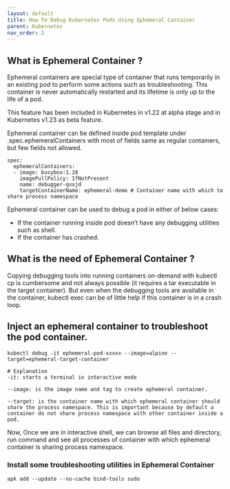 ```yaml
---
layout: default
title: How To Debug Kubernetes Pods Using Ephemeral Container
parent: Kubernetes
nav_order: 2
---
```


## What is Ephemeral Container ?

Ephemeral containers are special type of container that runs temporarily in an existing pod to perform some actions such as troubleshooting. This container is never automatically restarted and its lifetime is only up to the life of a pod.

This feature has been included in Kubernetes in v1.22 at alpha stage and in Kubernetes v1.23 as beta feature.

Ephemeral container can be defined inside pod template under .spec.ephemeralContainers with most of fields same as regular containers, but few fields not allowed.

```shell
spec:
  ephemeralContainers:
  - image: busybox:1.28
    imagePullPolicy: IfNotPresent
    name: debugger-qvxjd
    targetContainerName: ephemeral-demo # Container name with which to share process namespace
```
Ephemeral container can be used to debug a pod in either of below cases:

* If the container running inside pod doesn’t have any debugging utilities such as shell.
* If the container has crashed.

## What is the need of Ephemeral Container ?

Copying debugging tools into running containers on-demand with kubectl cp is cumbersome and not always possible (it requires a tar executable in the target container). But even when the debugging tools are available in the container, kubectl exec can be of little help if this container is in a crash loop.


## Inject an ephemeral container to troubleshoot the pod container.
```shell
kubectl debug -it ephemeral-pod-xxxxx --image=alpine --target=ephemeral-target-container
```

```shell
# Explanation
-it: starts a terminal in interactive mode

--image: is the image name and tag to create ephemeral container.

--target: is the container name with which ephemeral container should share the process namespace. This is important because by default a container do not share process namespace with other container inside a pod.
```

Now, Once we are in interactive shell, we can browse all files and directory, run command and see all processes of container with which ephemeral container is sharing process namespace.

### Install some troubleshooting utilities in Ephemeral Container
```shell
apk add --update --no-cache bind-tools sudo
```